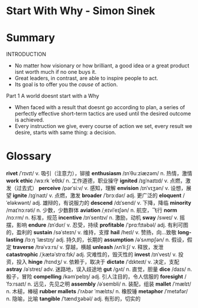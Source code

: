 # Start With Why - Simon Sinek

# Summary

INTRODUCTION
- No matter how visionary or how brilliant, a good idea or a great product isnt worth much if no one buys it.
- Great leaders, in contrast, are able to inspire people to act.
- Its goal is to offer you the *cause* of action.

Part 1 A world doesnt start with a Why
- When faced with a result that doesnt go according to plan, a series of perfectly effective short-term tactics are used until the desired outcome is achieved.
- Every instruction we give, every course of action we set, every result we desire, starts with same thing: a decision.


# Glossary

**rivet** /ˈrɪvɪt/ v. 吸引（注意力），铆接
**enthusiasm** /ɪnˈθuːziæzəm/ n. 热情，激情
**work ethic** /wɜːrk ˈeθɪk/ n. 工作道德，职业操守
**ignited** /ɪɡˈnaɪtɪd/ v. 点燃，激发（过去式）
**perceive** /pərˈsiːv/ v. 感知，理解
**envision** /ɪnˈvɪʒən/ v. 设想，展望
**ignite** /ɪɡˈnaɪt/ v. 点燃，激发
**broader** /ˈbrɔːdər/ adj. 更广泛的
**eloquent** /ˈeləkwənt/ adj. 雄辩的，有说服力的
**descend** /dɪˈsend/ v. 下降，降临
**minority** /maɪˈnɔːrəti/ n. 少数，少数群体
**aviation** /ˌeɪviˈeɪʃən/ n. 航空，飞行
**norm** /nɔːrm/ n. 标准，规范
**incentive** /ɪnˈsentɪv/ n. 激励，动机
**sway** /sweɪ/ v. 摇摆，影响
**endure** /ɪnˈdʊr/ v. 忍受，持续
**profitable** /ˈprɑːfɪtəbəl/ adj. 有利可图的，盈利的
**sustain** /səˈsteɪn/ v. 维持，支撑
**hail** /heɪl/ v. 赞扬，向...致敬
**long-lasting** /lɔːŋ ˈlæstɪŋ/ adj. 持久的，长期的
**assumption** /əˈsʌmpʃən/ n. 假设，假定
**traverse** /trəˈvɜːrs/ v. 穿越，横越
**unleash** /ʌnˈliːʃ/ v. 释放，发泄
**catastrophic** /ˌkætəˈstrɑːfɪk/ adj. 灾难性的，毁灭性的
**invest** /ɪnˈvest/ v. 投资，投入
**hinge** /hɪndʒ/ v. 依赖于，取决于
**dictate** /ˈdɪkteɪt/ v. 决定，支配
**astray** /əˈstreɪ/ adv. 迷路地，误入歧途地
**gut** /ɡʌt/ n. 直觉，胆量
**dice** /daɪs/ n. 骰子，冒险
**compelling** /kəmˈpelɪŋ/ adj. 引人注目的，令人信服的
**foresight** /ˈfɔːrsaɪt/ n. 远见，先见之明
**assembly** /əˈsembli/ n. 装配，组装
**mallet** /ˈmælɪt/ n. 木槌，棒槌
**rubber mallets** /ˈrʌbər ˈmælɪts/ n. 橡胶锤
**metaphor** /ˈmetəfər/ n. 隐喻，比喻
**tangible** /ˈtændʒəbəl/ adj. 有形的，切实的










